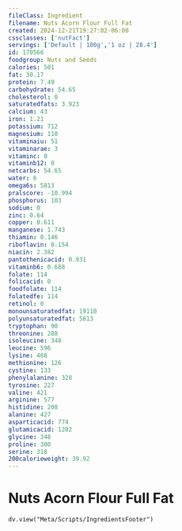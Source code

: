 ```yaml
---
fileClass: Ingredient
filename: Nuts Acorn Flour Full Fat
created: 2024-12-21T19:27:02-06:00
cssclasses: ['nutFact']
servings: ['Default | 100g','1 oz | 28.4']
id: 170566
foodgroup: Nuts and Seeds
calories: 501
fat: 30.17
protein: 7.49
carbohydrate: 54.65
cholesterol: 0
saturatedfats: 3.923
calcium: 43
iron: 1.21
potassium: 712
magnesium: 110
vitaminaiu: 51
vitaminarae: 3
vitaminc: 0
vitaminb12: 0
netcarbs: 54.65
water: 6
omega6s: 5813
pralscore: -10.994
phosphorus: 103
sodium: 0
zinc: 0.64
copper: 0.611
manganese: 1.743
thiamin: 0.146
riboflavin: 0.154
niacin: 2.382
pantothenicacid: 0.931
vitaminb6: 0.688
folate: 114
folicacid: 0
foodfolate: 114
folatedfe: 114
retinol: 0
monounsaturatedfat: 19110
polyunsaturatedfat: 5813
tryptophan: 90
threonine: 288
isoleucine: 348
leucine: 596
lysine: 468
methionine: 126
cystine: 133
phenylalanine: 328
tyrosine: 227
valine: 421
arginine: 577
histidine: 208
alanine: 427
asparticacid: 774
glutamicacid: 1202
glycine: 348
proline: 300
serine: 318
200calorieweight: 39.92
---
```


# Nuts Acorn Flour Full Fat

```dataviewjs
dv.view("Meta/Scripts/IngredientsFooter")
```